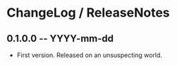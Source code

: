 # ChangeLog / ReleaseNotes


## 0.1.0.0  -- YYYY-mm-dd

* First version. Released on an unsuspecting world.
